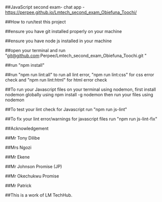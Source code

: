 ##JavaScript second exam- chat app - https://perpee.github.io/Lmtech_second_exam_Obiefuna_Toochi/

##How to run/test this project

##ensure you have git installed properly on your machine

##ensure you have node js installed in your machine

##open your terminal and run "git@github.com:Perpee/Lmtech_second_exam_Obiefuna_Toochi.git "

##run "npm install"

##run "npm run lint:all" to run all lint error, "npm run lint:css" for css error check and "npm run lint:html" for html error check

##To run your Javascript files on your terminal using nodemon, first install nodemon globally using npm install -g nodemon then run your files using nodemon

##To test your lint check for Javascript run "npm run js-lint"

##To fix your lint error/warnings for javascript files run "npm run js-lint-fix"

##Acknowledgement

##Mr Tony Dilibe

##Mrs Ngozi

##Mr Ekene

##Mr Johnson Promise (JP)

##Mr Okechukwu Promise

##Mr Patrick

##This is a work of LM TechHub.